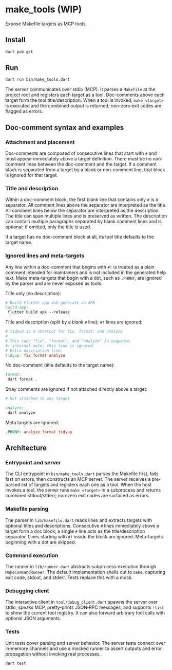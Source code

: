 # make_tools (WIP)

Expose Makefile targets as MCP tools.

## Install

```bash
dart pub get
```

## Run

```bash
dart run bin/make_tools.dart
```

The server communicates over stdio (MCP). It parses a `Makefile` at the project root and registers each target as a tool. Doc-comments above each target form the tool title/description. When a tool is invoked, `make <target>` is executed and the combined output is returned; non-zero exit codes are flagged as errors.

## Doc-comment syntax and examples

### Attachment and placement

Doc-comments are composed of consecutive lines that start with `#` and must appear immediately above a target definition. There must be no non-comment lines between the doc-comment and the target. If a comment block is separated from a target by a blank or non-comment line, that block is ignored for that target.

### Title and description

Within a doc-comment block, the first blank line that contains only `#` is a separator. All comment lines above the separator are interpreted as the title. All comment lines below the separator are interpreted as the description. The title can span multiple lines and is preserved as written. The description can contain multiple paragraphs separated by blank comment lines and is optional; if omitted, only the title is used.

If a target has no doc-comment block at all, its tool title defaults to the target name.

### Ignored lines and meta-targets

Any line within a doc-comment that begins with `#!` is treated as a plain comment intended for maintainers and is not included in the generated help text. Make meta-targets that begin with a dot, such as `.PHONY`, are ignored by the parser and are never exposed as tools.

Title only (no description):

```makefile
# Build Flutter app and generate an APK
build-app:
 flutter build apk --release
```

Title and description (split by a blank `#` line); `#!` lines are ignored:

```makefile
# tidyup is a shortcut for fix, format, and analyze
#
# This runs "fix", "format", and "analyze" in sequence.
#! internal note: this line is ignored
# Extra description line.
tidyup: fix format analyze
```

No doc-comment (title defaults to the target name):

```makefile
format:
 dart format .
```

Stray comments are ignored if not attached directly above a target:

```makefile
# Not attached to any target

analyze:
 dart analyze
```

Meta targets are ignored:

```makefile
.PHONY: analyze format tidyup
```

## Architecture

### Entrypoint and server

The CLI entrypoint in `bin/make_tools.dart` parses the Makefile first, fails fast on errors, then constructs an MCP server. The server receives a pre-parsed list of targets and registers each one as a tool. When the host invokes a tool, the server runs `make <target>` in a subprocess and returns combined stdout/stderr; non‑zero exit codes are surfaced as errors.

### Makefile parsing

The parser in `lib/makefile.dart` reads lines and extracts targets with optional titles and descriptions. Consecutive `#` lines immediately above a target form a doc block; a single `#` line acts as the title/description separator. Lines starting with `#!` inside the block are ignored. Meta-targets beginning with a dot are skipped.

### Command execution

The runner in `lib/runner.dart` abstracts subprocess execution through `MakeCommandRunner`. The default implementation shells out to `make`, capturing exit code, stdout, and stderr. Tests replace this with a mock.

### Debugging client

The interactive client in `tool/debug_client.dart` spawns the server over stdio, speaks MCP, pretty-prints JSON‑RPC messages, and supports `!list` to show the current tool registry. It can also forward arbitrary tool calls with optional JSON arguments.

### Tests

Unit tests cover parsing and server behavior. The server tests connect over in‑memory channels and use a mocked runner to assert outputs and error propagation without invoking real processes.

```bash
dart test
```
